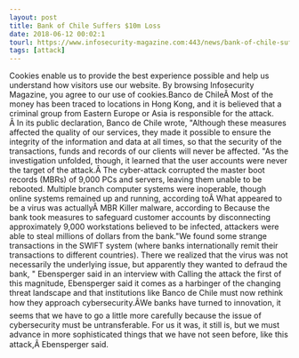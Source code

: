 ```yaml
---
layout: post
title: Bank of Chile Suffers $10m Loss
date: 2018-06-12 00:02:1
tourl: https://www.infosecurity-magazine.com:443/news/bank-of-chile-suffers-10m-loss/
tags: [attack]
---
```

Cookies enable us to provide the best experience possible and help us understand how visitors use our website. By browsing Infosecurity Magazine, you agree to our use of cookies.Banco de ChileÂ Most of the money has been traced to locations in Hong Kong, and it is believed that a criminal group from Eastern Europe or Asia is responsible for the attack. Â In its public declaration, Banco de Chile wrote, "Although these measures affected the quality of our services, they made it possible to ensure the integrity of the information and data at all times, so that the security of the transactions, funds and records of our clients will never be affected. "As the investigation unfolded, though, it learned that the user accounts were never the target of the attack.Â The cyber-attack corrupted the master boot records (MBRs) of 9,000 PCs and servers, leaving them unable to be rebooted. Multiple branch computer systems were inoperable, though online systems remained up and running, according toÂ What appeared to be a virus was actuallyÂ MBR Killer malware, according to Because the bank took measures to safeguard customer accounts by disconnecting approximately 9,000 workstations believed to be infected, attackers were able to steal millions of dollars from the bank."We found some strange transactions in the SWIFT system (where banks internationally remit their transactions to different countries). There we realized that the virus was not necessarily the underlying issue, but apparently they wanted to defraud the bank, " Ebensperger said in an interview with Calling the attack the first of this magnitude, Ebensperger said it comes as a harbinger of the changing threat landscape and that institutions like Banco de Chile must now rethink how they approach cybersecurity.ÂWe banks have turned to innovation, it seems that we have to go a little more carefully because the issue of cybersecurity must be untransferable. For us it was, it still is, but we must advance in more sophisticated things that we have not seen before, like this attack,Â Ebensperger said.